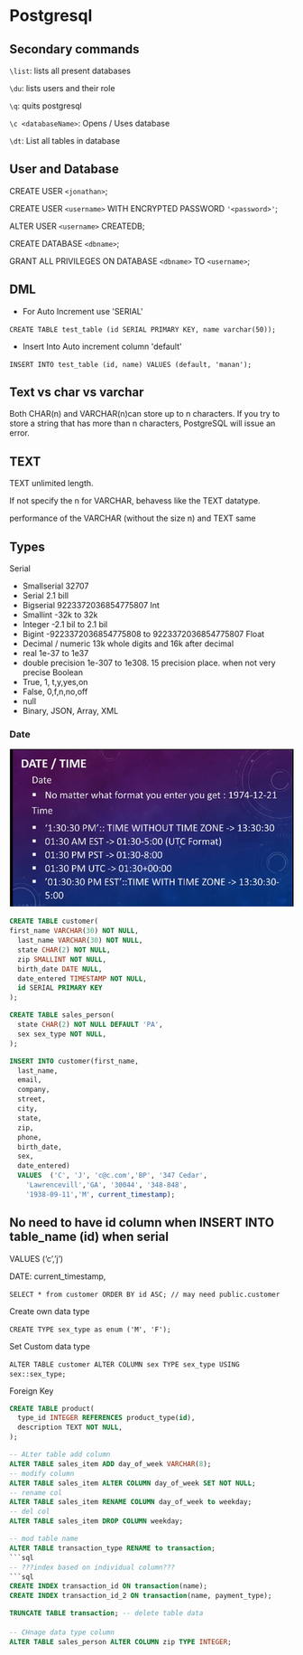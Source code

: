 # Postgresql

## Secondary commands
`\list`: lists all present databases

`\du`: lists users and their role

`\q`: quits postgresql 
 
`\c <databaseName>`: Opens / Uses database 

`\dt`: List all tables in database

## User and Database

CREATE USER `<jonathan>`;

CREATE USER `<username>` WITH ENCRYPTED PASSWORD `'<password>'`;

ALTER USER `<username>` CREATEDB;

CREATE DATABASE `<dbname>`;

GRANT ALL PRIVILEGES ON DATABASE `<dbname>` TO `<username>`;


## DML
* For Auto Increment use 'SERIAL'

`CREATE TABLE test_table (id SERIAL PRIMARY KEY, name varchar(50));`
* Insert Into Auto increment column 'default'

`INSERT INTO test_table (id, name) VALUES (default, 'manan');`

## Text vs char vs varchar

Both CHAR(n) and VARCHAR(n)can store up to n characters. If you try to store a string that has more than n characters, PostgreSQL will issue an error.

## TEXT

TEXT unlimited length.

If not specify the n for VARCHAR, behavess like the TEXT datatype.

performance of the VARCHAR (without the size n) and TEXT same

## Types

Serial

- Smallserial 32707
- Serial 2.1 bill
- Bigserial 9223372036854775807
  Int
- Smallint -32k to 32k
- Integer -2.1 bil to 2.1 bil
- Bigint -9223372036854775808 to 9223372036854775807
  Float
- Decimal / numeric 13k whole digits and 16k after decimal
- real 1e-37 to 1e37
- double precision 1e-307 to 1e308. 15 precision place. when not very precise
  Boolean
- True, 1, t,y,yes,on
- False, 0,f,n,no,off
- null
- Binary, JSON, Array, XML

### Date

<img src="../../_images/postgres-date-time.png">

```sql
CREATE TABLE customer(
first_name VARCHAR(30) NOT NULL,
  last_name VARCHAR(30) NOT NULL,
  state CHAR(2) NOT NULL,
  zip SMALLINT NOT NULL,
  birth_date DATE NULL,
  date_entered TIMESTAMP NOT NULL,
  id SERIAL PRIMARY KEY
);
```

```sql
CREATE TABLE sales_person(
  state CHAR(2) NOT NULL DEFAULT 'PA',
  sex sex_type NOT NULL,
);
```

```sql
INSERT INTO customer(first_name,
  last_name,
  email,
  company,
  street,
  city,
  state,
  zip,
  phone,
  birth_date,
  sex,
  date_entered)
  VALUES  ('C', 'J', 'c@c.com','BP', '347 Cedar',
    'Lawrencevill','GA', '30044', '348-848',
    '1938-09-11','M', current_timestamp);
```

## No need to have id column when INSERT INTO table_name (id) when serial

VALUES (‘c’,’j’)

DATE: current_timestamp,

`SELECT * from customer ORDER BY id ASC; // may need public.customer`

Create own data type

`CREATE TYPE sex_type as enum ('M', 'F');`

Set Custom data type

`ALTER TABLE customer ALTER COLUMN sex TYPE sex_type USING sex::sex_type;`

Foreign Key

```sql
CREATE TABLE product(
  type_id INTEGER REFERENCES product_type(id),
  description TEXT NOT NULL,
);
```

```sql
-- ALter table add column
ALTER TABLE sales_item ADD day_of_week VARCHAR(8);
-- modify column
ALTER TABLE sales_item ALTER COLUMN day_of_week SET NOT NULL;
-- rename col
ALTER TABLE sales_item RENAME COLUMN day_of_week to weekday;
-- del col
ALTER TABLE sales_item DROP COLUMN weekday;
```

````sql
-- mod table name
ALTER TABLE transaction_type RENAME to transaction;
```sql
-- ???index based on individual column???
```sql
CREATE INDEX transaction_id ON transaction(name);
CREATE INDEX transaction_id_2 ON transaction(name, payment_type);
````

```sql
TRUNCATE TABLE transaction; -- delete table data

-- CHnage data type column
ALTER TABLE sales_person ALTER COLUMN zip TYPE INTEGER;
```
